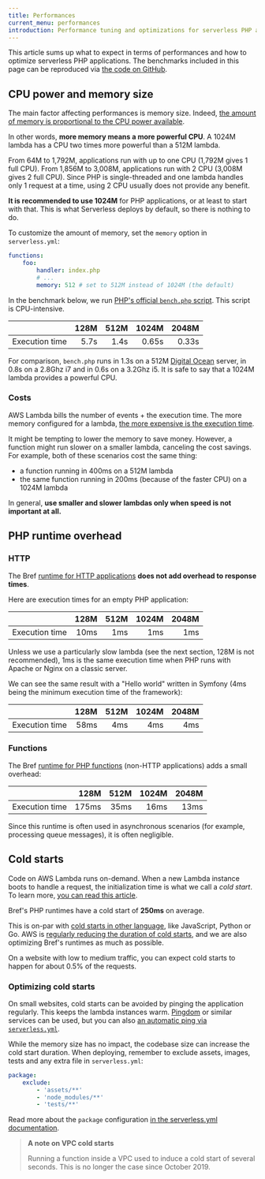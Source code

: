 ```yaml
---
title: Performances
current_menu: performances
introduction: Performance tuning and optimizations for serverless PHP applications on AWS Lambda.
---
```


This article sums up what to expect in terms of performances and how to optimize serverless PHP applications. The benchmarks included in this page can be reproduced via [the code on GitHub](https://github.com/brefphp/benchmarks).

## CPU power and memory size

The main factor affecting performances is memory size. Indeed, [the amount of memory is proportional to the CPU power available](https://docs.aws.amazon.com/lambda/latest/dg/resource-model.html).

In other words, **more memory means a more powerful CPU**. A 1024M lambda has a CPU two times more powerful than a 512M lambda.

From 64M to 1,792M, applications run with up to one CPU (1,792M gives 1 full CPU). From 1,856M to 3,008M, applications run with 2 CPU (3,008M gives 2 full CPU). Since PHP is single-threaded and one lambda handles only 1 request at a time, using 2 CPU usually does not provide any benefit.

**It is recommended to use 1024M** for PHP applications, or at least to start with that. This is what Serverless deploys by default, so there is nothing to do.

To customize the amount of memory, set the `memory` option in `serverless.yml`:

```yaml
functions:
    foo:
        handler: index.php
        # ...
        memory: 512 # set to 512M instead of 1024M (the default)
```

In the benchmark below, we run [PHP's official `bench.php` script](https://github.com/php/php-src/blob/master/Zend/bench.php). This script is CPU-intensive.

|                  | 128M  | 512M | 1024M | 2048M |
|------------------|------:|-----:|------:|------:|
| Execution time   |  5.7s | 1.4s | 0.65s | 0.33s |

For comparison, `bench.php` runs in 1.3s on a 512M [Digital Ocean](https://www.digitalocean.com/) server, in 0.8s on a 2.8Ghz i7 and in 0.6s on a 3.2Ghz i5. It is safe to say that a 1024M lambda provides a powerful CPU.

### Costs

AWS Lambda bills the number of events + the execution time. The more memory configured for a lambda, [the more expensive is the execution time](https://aws.amazon.com/lambda/pricing/).

It might be tempting to lower the memory to save money. However, a function might run slower on a smaller lambda, canceling the cost savings. For example, both of these scenarios cost the same thing:

- a function running in 400ms on a 512M lambda
- the same function running in 200ms (because of the faster CPU) on a 1024M lambda

In general, **use smaller and slower lambdas only when speed is not important at all.**

## PHP runtime overhead

### HTTP

The Bref [runtime for HTTP applications](/docs/runtimes/http.md) **does not add overhead to response times**.

Here are execution times for an empty PHP application:

|                  | 128M  | 512M | 1024M | 2048M |
|------------------|------:|-----:|------:|------:|
| Execution time   |  10ms |  1ms |   1ms |   1ms |

Unless we use a particularly slow lambda (see the next section, 128M is not recommended), 1ms is the same execution time when PHP runs with Apache or Nginx on a classic server.

We can see the same result with a "Hello world" written in Symfony (4ms being the minimum execution time of the framework):

|                  | 128M  | 512M | 1024M | 2048M |
|------------------|------:|-----:|------:|------:|
| Execution time   |  58ms |  4ms |   4ms |   4ms |

### Functions

The Bref [runtime for PHP functions](/docs/runtimes/function.md) (non-HTTP applications) adds a small overhead:

|                  | 128M  | 512M | 1024M | 2048M |
|------------------|------:|-----:|------:|------:|
| Execution time   | 175ms | 35ms |  16ms |  13ms |

Since this runtime is often used in asynchronous scenarios (for example, processing queue messages), it is often negligible.

## Cold starts

Code on AWS Lambda runs on-demand. When a new Lambda instance boots to handle a request, the initialization time is what we call a *cold start*. To learn more, [you can read this article](https://hackernoon.com/im-afraid-you-re-thinking-about-aws-lambda-cold-starts-all-wrong-7d907f278a4f).

Bref's PHP runtimes have a cold start of **250ms** on average.

This is on-par with [cold starts in other language](https://mikhail.io/serverless/coldstarts/aws/), like JavaScript, Python or Go. AWS is [regularly reducing the duration of cold starts](https://levelup.gitconnected.com/aws-lambda-cold-start-language-comparisons-2019-edition-%EF%B8%8F-1946d32a0244), and we are also optimizing Bref's runtimes as much as possible.

On a website with low to medium traffic, you can expect cold starts to happen for about 0.5% of the requests.

### Optimizing cold starts

On small websites, cold starts can be avoided by pinging the application regularly. This keeps the lambda instances warm. [Pingdom](https://www.pingdom.com/) or similar services can be used, but you can also [an automatic ping via `serverless.yml`](/docs/runtimes/http.md#cold-starts).

While the memory size has no impact, the codebase size can increase the cold start duration. When deploying, remember to exclude assets, images, tests and any extra file in `serverless.yml`:

```yaml
package:
    exclude:
        - 'assets/**'
        - 'node_modules/**'
        - 'tests/**'
```

Read more about the `package` configuration [in the serverless.yml documentation](https://serverless.com/framework/docs/providers/aws/guide/packaging#exclude--include).

> **A note on VPC cold starts**
>
> Running a function inside a VPC used to induce a cold start of several seconds. This is no longer the case since October 2019.
